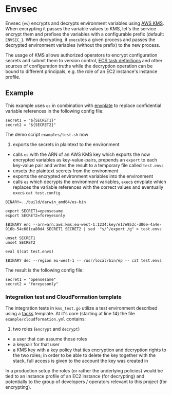 # Envsec

Envsec (`es`) encrypts and decrypts environment variables using [AWS KMS](https://aws.amazon.com/kms/). When encrypting it passes the variable values to KMS, let's the service encrypt them and prefixes the variables with a configurable prefix (default: `ENVSEC_`). When decrypting, it `exec`utes a given process and passes the decrypted environment variables (without the prefix) to the new process.

The usage of KMS allows authorized operators to encrypt configuration secrets and submit them to version control, [ECS task definitions](http://docs.aws.amazon.com/AmazonECS/latest/developerguide/task_defintions.html) and other sources of configuration truths while the decryption operation can be bound to different principals, e.g. the role of an EC2 instance's instance profile.

## Example

This example uses `es` in combination with [envplate](https://github.com/kreuzwerker/envplate) to replace confidential variable references in the following config file:

```
secret1 = "${SECRET1}"
secret2 = "${SECRET2}"
```

The demo script `examples/test.sh` now

1. exports the secrets in plaintext to the environment
* calls `es` with the ARN of an AWS KMS key which exports the now encrypted variables as key-value-pairs, prepends an `export` to each key-value pair and writes the result to a temporary file called `test.envs`
* unsets the plaintext secrets from the environment
* exports the encrypted environment variables into the environment
* calls `es` which decrypts the environment variables, `exec`s envplate which replaces the variable references with the correct values and eventually `exec`s `cat test.config`

```
BINARY=../build/darwin_amd64/es-bin

export SECRET1=opensesame
export SECRET2=foreyesonly

$BINARY enc --arn=arn:aws:kms:eu-west-1:1234:key/e17e953c-d06e-4a4e-916b-54c681ca80d4 SECRET1 SECRET2 | sed  "s/^/export /g" > test.envs

unset SECRET1
unset SECRET2

eval $(cat test.envs)

$BINARY dec --region eu-west-1 -- /usr/local/bin/ep -- cat test.envs
```

The result is the following config file:

```
secret1 = "opensesame"
secret2 = "foreyesonly"
```

### Integration test and CloudFormation template

The integration tests in `kms_test.go` utilize a test environment described using a [tacks](https://github.com/kreuzwerker/tacks) template. At it's core (starting at line 14) the file `example/cloudformation.yml` contains:

1. two roles (`encrypt` and `decrypt`)
* a user that can assume those roles
* a keypair for that user
* a KMS key with a key policy that ties encryption and decryption rights to the two roles; in order to be able to delete the key together with the stack, full access is given to the account the key was created in

In a production setup the roles (or rather the underlying policies) would be tied to an instance profile of an EC2 instance (for decrypting) and potentially to the group of developers / operators relevant to this project (for encrypting).
